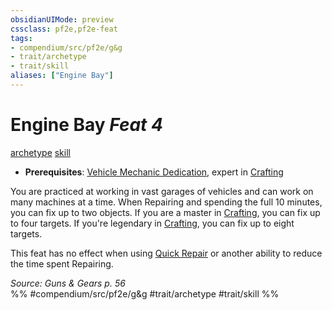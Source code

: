 ```yaml
---
obsidianUIMode: preview
cssclass: pf2e,pf2e-feat
tags:
- compendium/src/pf2e/g&g
- trait/archetype
- trait/skill
aliases: ["Engine Bay"]
---
```

# Engine Bay  *Feat 4*  
[archetype](../../rules/traits/archetype.md)  [skill](../../rules/traits/skill.md)  

- **Prerequisites**: [Vehicle Mechanic Dedication](vehicle-mechanic-dedication-g-g.md), expert in [Crafting](../skills.md#Crafting)

You are practiced at working in vast garages of vehicles and can work on many machines at a time. When Repairing and spending the full 10 minutes, you can fix up to two objects. If you are a master in [Crafting](../skills.md#Crafting), you can fix up to four targets. If you're legendary in [Crafting](../skills.md#Crafting), you can fix up to eight targets.

This feat has no effect when using [Quick Repair](quick-repair.md) or another ability to reduce the time spent Repairing.

*Source: Guns & Gears p. 56*  
%% #compendium/src/pf2e/g&g #trait/archetype #trait/skill %%